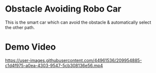 # Obstacle Avoiding Robo Car
This is the smart car which can avoid the obstacle & automatically select the other path.

# Demo Video 

https://user-images.githubusercontent.com/44961536/209954885-c1d4f975-a0ea-4303-9547-5cb308136e56.mp4

